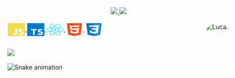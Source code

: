 <div align="center">
  <a href="https://github.com/lucasreis64">
  <img height="180em" src="https://github-readme-stats.vercel.app/api?username=lucasreis64&repo=lucasreis64&show_icons=true&theme=dracula&include_all_commits=true&count_private=true"/>
  <img height="180em" src="https://github-readme-stats.vercel.app/api/top-langs/?username=lucasreis64&layout=compact&langs_count=7&theme=dracula"/>
</div>
<div style="display: inline_block"><br>
  <img align="center" alt="Lucas-Js" height="30" width="40" src="https://raw.githubusercontent.com/devicons/devicon/master/icons/javascript/javascript-plain.svg">
  <img align="center" alt="Lucas-Ts" height="30" width="40" src="https://raw.githubusercontent.com/devicons/devicon/master/icons/typescript/typescript-plain.svg">
  <img align="center" alt="Lucas-React" height="30" width="40" src="https://raw.githubusercontent.com/devicons/devicon/master/icons/react/react-original.svg">
  <img align="center" alt="Lucas-HTML" height="30" width="40" src="https://raw.githubusercontent.com/devicons/devicon/master/icons/html5/html5-original.svg">
  <img align="center" alt="Lucas-CSS" height="30" width="40" src="https://raw.githubusercontent.com/devicons/devicon/master/icons/css3/css3-original.svg">
  <img align="right" alt="Lucas" height="150" style="border-radius:50px;" src="https://avatars.githubusercontent.com/u/110695295?s=400&u=7d26c04adceb4cf0373ff8165df567c529d7f81a&v=4">
</div>
  
  ##
 
<div> 
  <a href="https://www.linkedin.com/in/lucas-reis-b2a054243/" target="_blank"><img src="https://img.shields.io/badge/-LinkedIn-%230077B5?style=for-the-badge&logo=linkedin&logoColor=white" target="_blank"></a> 
 
  ![Snake animation](https://github.com/rafaballerini/lucasreis64/blob/output/github-contribution-grid-snake.svg)
 
</div>
